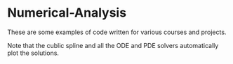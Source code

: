 # Numerical-Analysis
These are some examples of code written for various courses and projects.

Note that the cublic spline and all the ODE and PDE solvers automatically plot the solutions.
